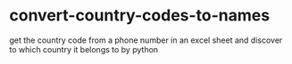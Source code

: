# convert-country-codes-to-names
get the country code from a phone number in an excel sheet and discover to which country it belongs to by python
